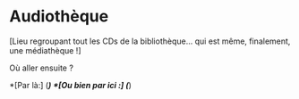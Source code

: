 # Audiothèque
[Lieu regroupant tout les CDs de la bibliothèque... qui est même, finalement, une médiathèque !]

Où aller ensuite ?

*[Par là:] (___)
*[Ou bien par ici :] (___)

